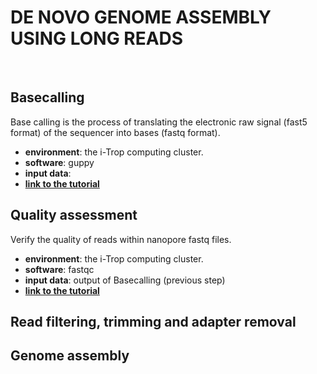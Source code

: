 # DE NOVO GENOME ASSEMBLY USING LONG READS
&nbsp;

## Basecalling
Base calling is the process of translating the electronic raw signal (fast5 format) of the sequencer into bases (fastq format).
- **environment**: the i-Trop computing cluster.
- **software**: guppy
- **input data**:
- **[link to the tutorial](https://timkahlke.github.io/LongRead_tutorials/BS_G.html)**
&nbsp;

## Quality assessment
Verify the quality of reads within nanopore fastq files.
- **environment**: the i-Trop computing cluster.
- **software**: fastqc
- **input data**: output of Basecalling (previous step)
- **[link to the tutorial](https://timkahlke.github.io/LongRead_tutorials/QC_F.html)**
&nbsp;

## Read filtering, trimming and adapter removal

## Genome assembly
